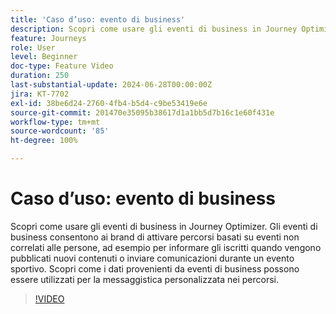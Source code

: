 ```yaml
---
title: 'Caso d’uso: evento di business'
description: Scopri come usare gli eventi di business in Journey Optimizer. Scopri come i dati provenienti da eventi di business possono essere utilizzati per la messaggistica personalizzata nei percorsi.
feature: Journeys
role: User
level: Beginner
doc-type: Feature Video
duration: 250
last-substantial-update: 2024-06-28T00:00:00Z
jira: KT-7702
exl-id: 38be6d24-2760-4fb4-b5d4-c9be53419e6e
source-git-commit: 201470e35095b38617d1a1bb5d7b16c1e60f431e
workflow-type: tm+mt
source-wordcount: '85'
ht-degree: 100%

---
```



# Caso d’uso: evento di business

Scopri come usare gli eventi di business in Journey Optimizer. Gli eventi di business consentono ai brand di attivare percorsi basati su eventi non correlati alle persone, ad esempio per informare gli iscritti quando vengono pubblicati nuovi contenuti o inviare comunicazioni durante un evento sportivo. Scopri come i dati provenienti da eventi di business possono essere utilizzati per la messaggistica personalizzata nei percorsi.

>[!VIDEO](https://video.tv.adobe.com/v/334234/?learn=on)
